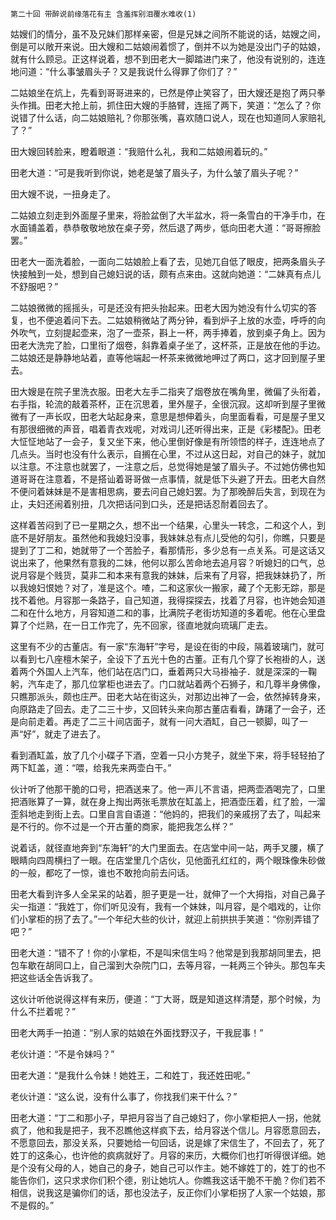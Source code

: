     第二十回 带醉说前缘落花有主 含羞挥别泪覆水难收(1) 

   姑嫂们的情分，虽不及兄妹们那样亲密，但是兄妹之间所不能说的话，姑嫂之间，倒是可以敞开来说。田大嫂和二姑娘闹着惯了，倒并不以为她是没出门子的姑娘，就有什么顾忌。正这样说着，想不到田老大一脚踏进门来了，他没有说别的，连连地问道：“什么事皱眉头子？又是我说什么得罪了你们了？”

   二姑娘坐在炕上，先看到哥哥进来的，已然是停止笑容了，田大嫂还是抱了两只拳头作揖。田老大抢上前，抓住田大嫂的手胳臂，连摇了两下，笑道：“怎么了？你说错了什么话，向二姑娘赔礼？你那张嘴，喜欢随口说人，现在也知道同人家赔礼了？”

   田大嫂回转脸来，瞪着眼道：“我赔什么礼，我和二姑娘闹着玩的。”

   田老大道：“可是我听到你说，她老是皱了眉头子，为什么皱了眉头子呢？”

   田大嫂不说，一扭身走了。

   二姑娘立刻走到外面屋子里来，将脸盆倒了大半盆水，将一条雪白的干净手巾，在水面铺盖着，恭恭敬敬地放在桌子旁，然后退了两步，低向田老大道：“哥哥擦脸罢。”

   田老大一面洗着脸，一面向二姑娘脸上看了去，见她兀自低了眼皮，把两条眉头子快接触到一处，想到自己媳妇说的话，颇有点来由。这就向她道：“二妹真有点儿不舒服吧？”

   二姑娘微微的摇摇头，可是还没有把头抬起来。田老大因为她没有什么切实的答复，也不便追着问下去。二姑娘稍微站了两分钟，看到炉子上放的水壶，呼呼的向外吹气，立刻提起壶来，泡了一壶茶，斟上一杯，两手捧着，放到桌子角上。因为田老大洗完了脸，口里衔了烟卷，斜靠着桌子坐了，这杯茶，正是放在他的手边。二姑娘还是静静地站着，直等他端起一杯茶来微微地呷过了两口，这才回到屋子里去。

   田大嫂是在院子里洗衣服。田老大左手二指夹了烟卷放在嘴角里，微偏了头衔着，右手指，轮流的敲着茶杯，正在沉思着，里外屋子，全很沉寂。这却听到屋子里微微有了一声长叹，田老大站起身来，意思是想伸着头，向里面看看，可是屋子里又有那很细微的声音，唱着青衣戏呢，对戏词儿还听得出来，正是《彩楼配》。田老大怔怔地站了一会子，复又坐下来，他心里倒好像是有所领悟的样子，连连地点了几点头。当时也没有什么表示，自搁在心里，不过从这日起，对自己的妹子，就加以注意。不注意也就罢了，一注意之后，总觉得她是皱了眉头子。不过她仿佛也知道哥哥在注意着，不是搭讪着哥哥做一点事情，就是低下头避了开去。田老大自然不便问着妹妹是不是害相思病，要去问自己媳妇罢。为了那晚醉后失言，到现在为止，夫妇还闹着别扭，几次把话问到口头，还是把话忍耐着回去了。

   这样着苦闷到了已一星期之久，想不出一个结果，心里头一转念，二和这个人，到底不是好朋友。虽然他和我媳妇没事，我妹妹总有点儿受他的勾引，你瞧，只要是提到了丁二和，她就带了一个苦脸子，看那情形，多少总有一点关系。可是这话又说出来了，他果然有意我的二妹，他何以那么苦命地去追月容？听媳妇的口气，总说月容是个贱货，莫非二和本来有意我的妹妹，后来有了月容，把我妹妹扔了，所以我媳妇恨她？对了，准是这个。喳，二和这家伙一搬家，藏了个无影无踪，那是找不着他。月容那一条路子，自己知道，我得探探去，找着了月容，也许她会知道二和在什么地方，月容知道二和的事，比满院子老街坊知道的多着呢。他在心里盘算了个烂熟，在一日工作完了，先不回家，径直地就向琉璃厂走去。

   这里有不少的古董店。有一家“东海轩”字号，是设在街的中段，隔着玻璃门，就可以看到七八座檀木架子，全设下了五光十色的古董。正有几个穿了长袍褂的人，送着两个外国人上汽车，他们站在店门口，垂着两只大马褂袖子．就是深深的一鞠躬，汽车走了，那几位掌柜也进去了。门口就站着两个石狮子，和几尊半身佛像，只瞧那派头，颇也庄严。田老大站在街这头，对那边出神了一会，依然掉转身来，向原路走了回去。走了二三十步，又回转头来向那古董店看看，踌躇了一会子，还是向前走着。再走了二三十间店面子，就有一问大酒缸，自己一顿脚，叫了一声“好”，就走了进去了。

   看到酒缸盖，放了几个小碟子下酒，空着一只小方凳子，就坐下来，将手轻轻拍了两下缸盖，道：“喂，给我先来两壶白干。”

   伙计听了他那干脆的口号，把酒送来了。他一声儿不言语，把两壶酒喝完了，口里把酒账算了一算，就在身上掏出两张毛票放在缸盖上，把酒壶压着，红了脸，一溜歪斜地走到街上去。口里自言自语道：“他妈的，把我们的亲戚拐了去了，叫起来是不行的。你不过是一个开古董的商家，能把我怎么样？”

   说着话，就径直地奔到“东海轩”的大门里面去。在店堂中间一站，两手叉腰，横了眼睛向四周横扫了一眼。在店堂里几个店伙，见他面孔红红的，两个眼珠像朱砂做的一般，都吃了一惊，谁也不敢抢向前去问话。

   田老大看到许多人全呆呆的站着，胆子更是一壮，就伸了一个大拇指，对自己鼻子尖一指道：“我姓丁，你们听见没有，我有一个妹妹，叫月容，是个唱戏的，让你们小掌柜的拐了去了。”一个年纪大些的伙计，就迎上前拱拱手笑道：“你别弄错了吧？”

   田老大道：“错不了！你的小掌柜，不是叫宋信生吗？他常是到我那胡同里去，把包车歇在胡同口上，自己溜到大杂院门口，去等月容，一耗两三个钟头。那包车夫把这些话全告诉我了。

   这伙计听他说得这样有来历，便道：“丁大哥，既是知道这样清楚，那个时候，为什么不拦着呢？”

   田老大两手一拍道：“别人家的姑娘在外面找野汉子，干我屁事！”

   老伙计道：“不是令妹吗？”

   田老大道：“是我什么令妹！她姓王，二和姓丁，我还姓田呢。”

   老伙计道：“这么说，没有什么事了，你找我们来干什么？”

   田老大道：“丁二和那小子，早把月容当了自己媳妇了，你小掌柜把人一拐，他就疯了，他和我是把子，我不忍瞧他这样疯下去，给月容送个信儿。月容愿意回去，不愿意回去，那没关系，只要她给一句回话，说是嫁了宋信生了，不回去了，死了姓丁的这条心，也许他的疯病就好了。月容的来历，大概你们也打听得很详细。她是个没有父母的人，她自己的身子，她自己可以作主。她不嫁姓丁的，姓丁的也不能告你们，这只求求你们积个德，别让她坑人。你瞧我这话干脆不干脆？你们若不相信，说我这是骗你们的话，那也没法子，反正你们小掌柜拐了人家一个姑娘，那不是假的。”

